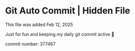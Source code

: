 # Git Auto Commit | Hidden File

This file was added Feb 12, 2025

Just for fun and keeping my daily git commit active 🤪

commit number: 377467
